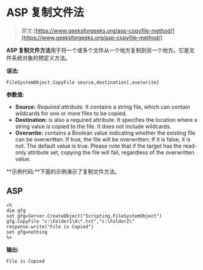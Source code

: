 # ASP 复制文件法

> 原文:[https://www.geeksforgeeks.org/asp-copyfile-method/](https://www.geeksforgeeks.org/asp-copyfile-method/)

**ASP 复制文件方法**用于将一个或多个文件从一个地方复制到另一个地方。它是文件系统对象的预定义方法。

**语法:**

```
FileSystemObject.CopyFile source,destination[,overwrite] 
```

**参数值:**

*   **Source:** *Required attribute.* It contains a string file, which can contain wildcards for one or more files to be copied.
*   **Destination:** is also a required attribute. It specifies the location where a string value is copied to the file. It does not include wildcards.
*   **Overwrite:** contains a Boolean value indicating whether the existing file can be overwritten. If true, the file will be overwritten; If it is false, it is not. The default value is true. Please note that if the target has the read-only attribute set, copying the file will fail, regardless of the overwritten value.

**示例代码:**下面的示例演示了复制文件方法。

## ASP

```
<%
dim gfg
set gfg=Server.CreateObject("Scripting.FileSystemObject")
gfg.CopyFile "c:\Folder1\A\*.txt","c:\Folder2\"
response.write("File is Copied")
set gfg=nothing
%>
```

**输出:**

```
File is Copied 
```